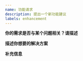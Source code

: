 ```yaml
---
name: 功能请求
description: 提出一个新功能建议
labels: enhancement
---
```


**你的需求是否与某个问题相关？请描述**

**描述你想要的解决方案**

**补充信息**
